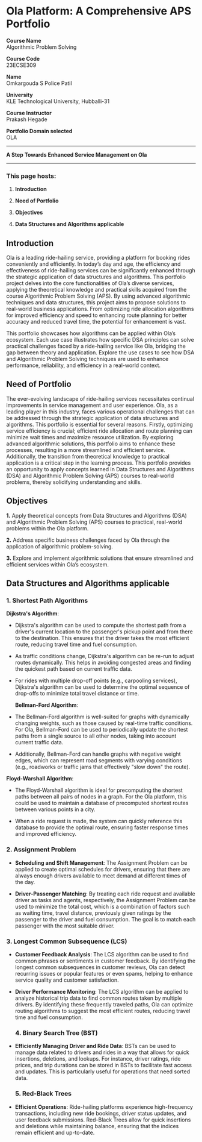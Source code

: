 # Ola Platform: A Comprehensive APS Portfolio

**Course Name**  
Algorithmic Problem Solving

**Course Code**  
23ECSE309

**Name**  
Omkargouda S Police Patil

**University**  
KLE Technological University, Hubballi-31

**Course Instructor**  
Prakash Hegade

**Portfolio Domain selected**  
OLA

* * *
**A Step Towards Enhanced Service Management on Ola**
* * *

### This page hosts:

1. **Introduction**

2. **Need of Portfolio**

3. **Objectives**

4. **Data Structures and Algorithms applicable**

## Introduction

  Ola is a leading ride-hailing service, providing a platform for booking rides conveniently and efficiently. In today’s day and age, the efficiency and effectiveness of ride-hailing services can be significantly enhanced through the strategic application of data structures and algorithms. This portfolio project delves into the core functionalities of Ola’s diverse services, applying the theoretical knowledge and practical skills acquired from the course Algorithmic Problem Solving (APS). By using advanced algorithmic techniques and data structures, this project aims to propose solutions to real-world business applications. From optimizing ride allocation algorithms for improved efficiency and speed to enhancing route planning for better accuracy and reduced travel time, the potential for enhancement is vast.

  This portfolio showcases how algorithms can be applied within Ola’s ecosystem. Each use case illustrates how specific DSA principles can solve practical challenges faced by a ride-hailing service like Ola, bridging the gap between theory and application. Explore the use cases to see how DSA and Algorithmic Problem Solving techniques are used to enhance performance, reliability, and efficiency in a real-world context.

## Need of Portfolio

The ever-evolving landscape of ride-hailing services necessitates continual improvements in service management and user experience. Ola, as a leading player in this industry, faces various operational challenges that can be addressed through the strategic application of data structures and algorithms. This portfolio is essential for several reasons. Firstly, optimizing service efficiency is crucial; efficient ride allocation and route planning can minimize wait times and maximize resource utilization. By exploring advanced algorithmic solutions, this portfolio aims to enhance these processes, resulting in a more streamlined and efficient service. Additionally, the transition from theoretical knowledge to practical application is a critical step in the learning process. This portfolio provides an opportunity to apply concepts learned in Data Structures and Algorithms (DSA) and Algorithmic Problem Solving (APS) courses to real-world problems, thereby solidifying understanding and skills.

## Objectives

**1.** Apply theoretical concepts from Data Structures and Algorithms (DSA) and Algorithmic Problem Solving (APS) courses to practical, real-world problems within the Ola platform.

**2.** Address specific business challenges faced by Ola through the application of algorithmic problem-solving.

**3.** Explore and implement algorithmic solutions that ensure streamlined and efficient services within Ola’s ecosystem.

## Data Structures and Algorithms applicable

### 1. **Shortest Path Algorithms**

**Dijkstra's Algorithm**: 
- Dijkstra's algorithm can be used to compute the shortest path from a driver's current location to the passenger's pickup point and from there to the destination. This ensures that the driver takes the most efficient route, reducing travel time and fuel consumption.

- As traffic conditions change, Dijkstra's algorithm can be re-run to adjust routes dynamically. This helps in avoiding congested areas and finding the quickest path based on current traffic data.

- For rides with multiple drop-off points (e.g., carpooling services), Dijkstra's algorithm can be used to determine the optimal sequence of drop-offs to minimize total travel distance or time.

  **Bellman-Ford Algorithm**:

- The Bellman-Ford algorithm is well-suited for graphs with dynamically changing weights, such as those caused by real-time traffic conditions. For Ola, Bellman-Ford can be used to periodically update the shortest paths from a single source to all other nodes, taking into account current traffic data.

- Additionally, Bellman-Ford can handle graphs with negative weight edges, which can represent road segments with varying conditions (e.g., roadworks or traffic jams that effectively "slow down" the route).

  
**Floyd-Warshall Algorithm**:

- The Floyd-Warshall algorithm is ideal for precomputing the shortest paths between all pairs of nodes in a graph. For the Ola platform, this could be used to maintain a database of precomputed shortest routes between various points in a city.

- When a ride request is made, the system can quickly reference this database to provide the optimal route, ensuring faster response times and improved efficiency.

  
### 2. **Assignment Problem**

- **Scheduling and Shift Management**: The Assignment Problem can be applied to create optimal schedules for drivers, ensuring that there are always enough drivers available to meet demand at different times of the day.

- **Driver-Passenger Matching**: By treating each ride request and available driver as tasks and agents, respectively, the Assignment Problem can be used to minimize the total cost, which is a combination of factors such as waiting time, travel distance, previously given ratings by the passenger to the driver and fuel consumption. The goal is to match each passenger with the most suitable driver.

### 3. **Longest Common Subsequence (LCS)** 

- **Customer Feedback Analysis**: The LCS algorithm can be used to find common phrases or sentiments in customer feedback. By identifying the longest common subsequences in customer reviews, Ola can detect recurring issues or popular features or even spams, helping to enhance service quality and customer satisfaction.

- **Driver Performance Monitoring**: The LCS algorithm can be applied to analyze historical trip data to find common routes taken by multiple drivers. By identifying these frequently traveled paths, Ola can optimize routing algorithms to suggest the most efficient routes, reducing travel time and fuel consumption.

  ### 4. **Binary Search Tree (BST)**

- **Efficiently Managing Driver and Ride Data**: BSTs can be used to manage data related to drivers and rides in a way that allows for quick insertions, deletions, and lookups. For instance, driver ratings, ride prices, and trip durations can be stored in BSTs to facilitate fast access and updates. This is particularly useful for operations that need sorted data.
 
  ### 5. **Red-Black Trees**

- **Efficient Operations**: Ride-hailing platforms experience high-frequency transactions, including new ride bookings, driver status updates, and user feedback submissions. Red-Black Trees allow for quick insertions and deletions while maintaining balance, ensuring that the indices remain efficient and up-to-date.

